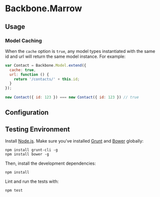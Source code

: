 # Backbone.Marrow

## Usage

### Model Caching

When the `cache` option is `true`, any model types instantiated with the same
id and url will return the same model instance. For example:

```javascript
var Contact = Backbone.Model.extend({
  cache: true,
  url: function () {
    return '/contacts/' + this.id;
  }
});
  
new Contact({ id: 123 }) === new Contact({ id: 123 }) // true
```

## Configuration

## Testing Environment

Install [Node.js](http://nodejs.org/). Make sure you've installed 
[Grunt](http://gruntjs.com/) and [Bower](https://github.com/twitter/bower)
globally:

```
npm install grunt-cli -g
npm install bower -g
```
Then, install the development dependencies:

```
npm install
```
Lint and run the tests with:
```
npm test
```
